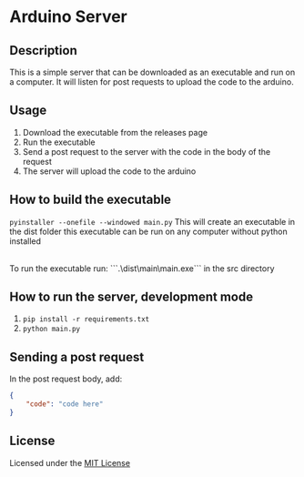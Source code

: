 # Arduino Server

## Description

This is a simple server that can be downloaded as an executable and run on a computer. It will listen for post requests to upload the code to the arduino.

## Usage

1. Download the executable from the releases page
2. Run the executable
3. Send a post request to the server with the code in the body of the request
4. The server will upload the code to the arduino

## How to build the executable

```pyinstaller --onefile --windowed main.py```
This will create an executable in the dist folder
this executable can be run on any computer without python installed

<br>
To run the executable run:
```.\dist\main\main.exe``` in the src directory

## How to run the server, development mode

1. ```pip install -r requirements.txt```
2. ```python main.py```

## Sending a post request

In the post request body, add:

```json
{
    "code": "code here"
}
```

## License

Licensed under the [MIT License](LICENSE)

